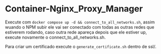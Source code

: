 # Container-Nginx_Proxy_Manager

Execute com `docker compose up -d && connect_to_all_networks.sh`, assim wuando o NPM subir ele vai ser conectado com todas as outras redes que estiverem rodando, caso outra rede apareça depois que ele estiver up, execute novamente o connect_to_all_networks.sh.

Para criar um certificado execute o `generate_certificate.sh` dentro de ssl/.
